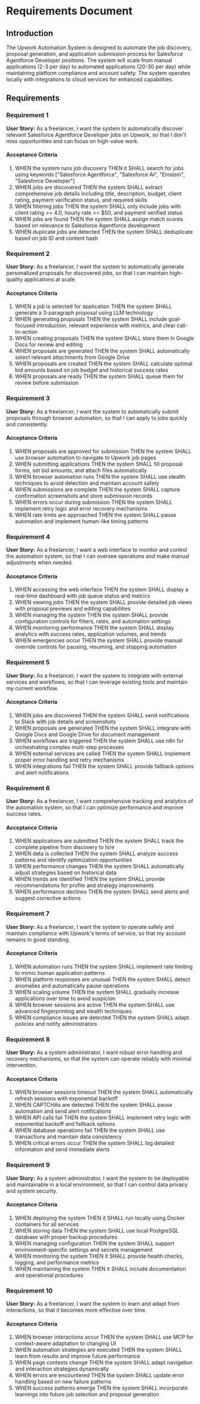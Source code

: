 # Requirements Document

## Introduction

The Upwork Automation System is designed to automate the job discovery, proposal generation, and application submission process for Salesforce Agentforce Developer positions. The system will scale from manual applications (2-3 per day) to automated applications (20-30 per day) while maintaining platform compliance and account safety. The system operates locally with integrations to cloud services for enhanced capabilities.

## Requirements

### Requirement 1

**User Story:** As a freelancer, I want the system to automatically discover relevant Salesforce Agentforce Developer jobs on Upwork, so that I don't miss opportunities and can focus on high-value work.

#### Acceptance Criteria

1. WHEN the system runs job discovery THEN it SHALL search for jobs using keywords ["Salesforce Agentforce", "Salesforce AI", "Einstein", "Salesforce Developer"]
2. WHEN jobs are discovered THEN the system SHALL extract comprehensive job details including title, description, budget, client rating, payment verification status, and required skills
3. WHEN filtering jobs THEN the system SHALL only include jobs with client rating >= 4.0, hourly rate >= $50, and payment verified status
4. WHEN jobs are found THEN the system SHALL assign match scores based on relevance to Salesforce Agentforce development
5. WHEN duplicate jobs are detected THEN the system SHALL deduplicate based on job ID and content hash

### Requirement 2

**User Story:** As a freelancer, I want the system to automatically generate personalized proposals for discovered jobs, so that I can maintain high-quality applications at scale.

#### Acceptance Criteria

1. WHEN a job is selected for application THEN the system SHALL generate a 3-paragraph proposal using LLM technology
2. WHEN generating proposals THEN the system SHALL include goal-focused introduction, relevant experience with metrics, and clear call-to-action
3. WHEN creating proposals THEN the system SHALL store them in Google Docs for review and editing
4. WHEN proposals are generated THEN the system SHALL automatically select relevant attachments from Google Drive
5. WHEN proposals are created THEN the system SHALL calculate optimal bid amounts based on job budget and historical success rates
6. WHEN proposals are ready THEN the system SHALL queue them for review before submission

### Requirement 3

**User Story:** As a freelancer, I want the system to automatically submit proposals through browser automation, so that I can apply to jobs quickly and consistently.

#### Acceptance Criteria

1. WHEN proposals are approved for submission THEN the system SHALL use browser automation to navigate to Upwork job pages
2. WHEN submitting applications THEN the system SHALL fill proposal forms, set bid amounts, and attach files automatically
3. WHEN browser automation runs THEN the system SHALL use stealth techniques to avoid detection and maintain account safety
4. WHEN submissions are complete THEN the system SHALL capture confirmation screenshots and store submission records
5. WHEN errors occur during submission THEN the system SHALL implement retry logic and error recovery mechanisms
6. WHEN rate limits are approached THEN the system SHALL pause automation and implement human-like timing patterns

### Requirement 4

**User Story:** As a freelancer, I want a web interface to monitor and control the automation system, so that I can oversee operations and make manual adjustments when needed.

#### Acceptance Criteria

1. WHEN accessing the web interface THEN the system SHALL display a real-time dashboard with job queue status and metrics
2. WHEN viewing jobs THEN the system SHALL provide detailed job views with proposal previews and editing capabilities
3. WHEN managing the system THEN the system SHALL provide configuration controls for filters, rates, and automation settings
4. WHEN monitoring performance THEN the system SHALL display analytics with success rates, application volumes, and trends
5. WHEN emergencies occur THEN the system SHALL provide manual override controls for pausing, resuming, and stopping automation

### Requirement 5

**User Story:** As a freelancer, I want the system to integrate with external services and workflows, so that I can leverage existing tools and maintain my current workflow.

#### Acceptance Criteria

1. WHEN jobs are discovered THEN the system SHALL send notifications to Slack with job details and screenshots
2. WHEN proposals are generated THEN the system SHALL integrate with Google Docs and Google Drive for document management
3. WHEN workflows are triggered THEN the system SHALL use n8n for orchestrating complex multi-step processes
4. WHEN external services are called THEN the system SHALL implement proper error handling and retry mechanisms
5. WHEN integrations fail THEN the system SHALL provide fallback options and alert notifications

### Requirement 6

**User Story:** As a freelancer, I want comprehensive tracking and analytics of the automation system, so that I can optimize performance and improve success rates.

#### Acceptance Criteria

1. WHEN applications are submitted THEN the system SHALL track the complete pipeline from discovery to hire
2. WHEN data is collected THEN the system SHALL analyze success patterns and identify optimization opportunities
3. WHEN performance changes THEN the system SHALL automatically adjust strategies based on historical data
4. WHEN trends are identified THEN the system SHALL provide recommendations for profile and strategy improvements
5. WHEN performance declines THEN the system SHALL send alerts and suggest corrective actions

### Requirement 7

**User Story:** As a freelancer, I want the system to operate safely and maintain compliance with Upwork's terms of service, so that my account remains in good standing.

#### Acceptance Criteria

1. WHEN automation runs THEN the system SHALL implement rate limiting to mimic human application patterns
2. WHEN platform responses are unusual THEN the system SHALL detect anomalies and automatically pause operations
3. WHEN scaling volume THEN the system SHALL gradually increase applications over time to avoid suspicion
4. WHEN browser sessions are active THEN the system SHALL use advanced fingerprinting and stealth techniques
5. WHEN compliance issues are detected THEN the system SHALL adapt policies and notify administrators

### Requirement 8

**User Story:** As a system administrator, I want robust error handling and recovery mechanisms, so that the system can operate reliably with minimal intervention.

#### Acceptance Criteria

1. WHEN browser sessions timeout THEN the system SHALL automatically refresh sessions with exponential backoff
2. WHEN CAPTCHAs are detected THEN the system SHALL pause automation and send alert notifications
3. WHEN API calls fail THEN the system SHALL implement retry logic with exponential backoff and fallback options
4. WHEN database operations fail THEN the system SHALL use transactions and maintain data consistency
5. WHEN critical errors occur THEN the system SHALL log detailed information and send immediate alerts

### Requirement 9

**User Story:** As a system administrator, I want the system to be deployable and maintainable in a local environment, so that I can control data privacy and system security.

#### Acceptance Criteria

1. WHEN deploying the system THEN it SHALL run locally using Docker containers for all services
2. WHEN storing data THEN the system SHALL use local PostgreSQL database with proper backup procedures
3. WHEN managing configuration THEN the system SHALL support environment-specific settings and secrets management
4. WHEN monitoring the system THEN it SHALL provide health checks, logging, and performance metrics
5. WHEN maintaining the system THEN it SHALL include documentation and operational procedures

### Requirement 10

**User Story:** As a freelancer, I want the system to learn and adapt from interactions, so that it becomes more effective over time.

#### Acceptance Criteria

1. WHEN browser interactions occur THEN the system SHALL use MCP for context-aware adaptation to changing UI
2. WHEN automation strategies are executed THEN the system SHALL learn from results and improve future performance
3. WHEN page contexts change THEN the system SHALL adapt navigation and interaction strategies dynamically
4. WHEN errors are encountered THEN the system SHALL update error handling based on new failure patterns
5. WHEN success patterns emerge THEN the system SHALL incorporate learnings into future job selection and proposal generation